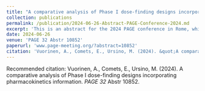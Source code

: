 ```yaml
---
title: "A comparative analysis of Phase I dose-finding designs incorporating pharmacokinetics information"
collection: publications
permalink: /publication/2024-06-26-Abstract-PAGE-Conference-2024.md
excerpt: 'This is an abstract for the 2024 PAGE conference in Rome, which led to the production of a poster at the end.'
date: 2024-06-26
venue: 'PAGE 32 Abstr 10852'
paperurl: 'www.page-meeting.org/?abstract=10852'
citation: 'Vuorinen, A., Comets, E., Ursino, M. (2024). &quot;A comparative analysis of Phase I dose-finding designs incorporating pharmacokinetics information.&quot; <i>PAGE 32</i> Abstr 10852.'
---
```

Recommended citation: Vuorinen, A., Comets, E., Ursino, M. (2024). A comparative analysis of Phase I dose-finding designs incorporating pharmacokinetics information. <i>PAGE 32</i> Abstr 10852.
